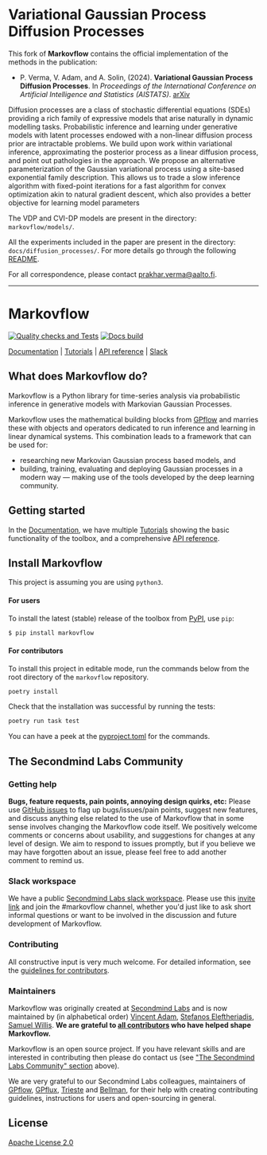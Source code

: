# Variational Gaussian Process Diffusion Processes
This fork of **Markovflow** contains the official implementation of the methods in the publication:

* P. Verma, V. Adam, and A. Solin, (2024). **Variational Gaussian Process Diffusion Processes**. In *Proceedings of the International Conference on Artificial Intelligence and Statistics (AISTATS)*. [arXiv](https://arxiv.org/abs/2306.02066)

Diffusion processes are a class of stochastic differential equations (SDEs) providing a rich family of expressive models
that arise naturally in dynamic modelling tasks. Probabilistic inference and learning under generative models with 
latent processes endowed with a non-linear diffusion process prior are intractable problems. We build upon work within
variational inference, approximating the posterior process as a linear diffusion process, and point out pathologies 
in the approach. We propose an alternative parameterization of the Gaussian variational process using a site-based 
exponential family description. This allows us to trade a slow inference algorithm with fixed-point iterations for 
a fast algorithm for convex optimization akin to natural gradient descent, which also provides a better objective 
for learning model parameters

The VDP and CVI-DP models are present in the directory: `markovflow/models/`.

All the experiments included in the paper are present in the directory: `docs/diffusion_processes/`. For more details go through the following [README](docs/diffusion_processes/README.md). 

For all correspondence, please contact [prakhar.verma@aalto.fi](mailto:prakhar.verma@aalto.fi).

___

# Markovflow

<!-- TODO: -->
<!-- [![PyPI version](https://badge.fury.io/py/markovflow.svg)](https://badge.fury.io/py/markovflow) -->
<!-- [![Coverage Status](https://codecov.io/gh/secondmind-labs/markovflow/branch/develop/graph/badge.svg?token=<token>)](https://codecov.io/gh/secondmind-labs/markovflow) -->
[![Quality checks and Tests](https://github.com/secondmind-labs/markovflow/actions/workflows/quality-check.yaml/badge.svg)](https://github.com/secondmind-labs/markovflow/actions/workflows/quality-check.yaml)
[![Docs build](https://github.com/secondmind-labs/markovflow/actions/workflows/deploy.yaml/badge.svg)](https://github.com/secondmind-labs/markovflow/actions/workflows/deploy.yaml)

[Documentation](https://secondmind-labs.github.io/markovflow/) |
[Tutorials](https://secondmind-labs.github.io/markovflow/tutorials.html) |
[API reference](https://secondmind-labs.github.io/markovflow/autoapi/markovflow/index.html) |
[Slack](https://join.slack.com/t/secondmind-labs/shared_invite/zt-ph07nuie-gMlkle__tjvXBay4FNSLkw)

## What does Markovflow do?

Markovflow is a Python library for time-series analysis via probabilistic inference in generative models with Markovian Gaussian Processes.

Markovflow uses the mathematical building blocks from [GPflow](http://www.gpflow.org/) and marries these with objects and operators dedicated to run inference and learning in linear dynamical systems. This combination leads to a framework that can be used for:

- researching new Markovian Gaussian process based models, and
- building, training, evaluating and deploying Gaussian processes in a modern way — making use of the tools developed by the deep learning community.


## Getting started

In the [Documentation](https://secondmind-labs.github.io/markovflow/), we have multiple [Tutorials](https://secondmind-labs.github.io/markovflow/tutorials.html) showing the basic functionality of the toolbox,
and a comprehensive [API reference](https://secondmind-labs.github.io/markovflow/autoapi/markovflow/index.html).


## Install Markovflow

This project is assuming you are using `python3`.

#### For users

To install the latest (stable) release of the toolbox from [PyPI](https://pypi.org/), use `pip`:
```bash
$ pip install markovflow
```
#### For contributors

To install this project in editable mode, run the commands below from the root directory of the `markovflow` repository.
```bash
poetry install
```
Check that the installation was successful by running the tests:
```bash
poetry run task test
```
You can have a peek at the [pyproject.toml](pyproject.toml) for the commands.


## The Secondmind Labs Community

### Getting help

**Bugs, feature requests, pain points, annoying design quirks, etc:**
Please use [GitHub issues](https://github.com/secondmind-labs/markovflow/issues/) to flag up bugs/issues/pain points, suggest new features, and discuss anything else related to the use of Markovflow that in some sense involves changing the Markovflow code itself. We positively welcome comments or concerns about usability, and suggestions for changes at any level of design. We aim to respond to issues promptly, but if you believe we may have forgotten about an issue, please feel free to add another comment to remind us.

### Slack workspace

We have a public [Secondmind Labs slack workspace](https://secondmind-labs.slack.com/). Please use this [invite link](https://join.slack.com/t/secondmind-labs/shared_invite/zt-ph07nuie-gMlkle__tjvXBay4FNSLkw) and join the #markovflow channel, whether you'd just like to ask short informal questions or want to be involved in the discussion and future development of Markovflow.


### Contributing

All constructive input is very much welcome. For detailed information, see the [guidelines for contributors](CONTRIBUTING.md).


### Maintainers

Markovflow was originally created at [Secondmind Labs](https://www.secondmind.ai/labs/) and is now maintained by (in alphabetical order)
[Vincent Adam](https://vincentadam87.github.io/),
[Stefanos Eleftheriadis](https://stefanosele.github.io/),
[Samuel Willis](https://uk.linkedin.com/in/samuel-j-willis).
**We are grateful to [all contributors](CONTRIBUTORS.md) who have helped shape Markovflow.**

Markovflow is an open source project. If you have relevant skills and are interested in contributing then please do contact us (see ["The Secondmind Labs Community" section](#the-secondmind-labs-community) above).

We are very grateful to our Secondmind Labs colleagues, maintainers of [GPflow](https://github.com/GPflow/GPflow), [GPflux](https://github.com/secondmind-labs/GPflux), [Trieste](https://github.com/secondmind-labs/trieste) and [Bellman](https://github.com/Bellman-devs/bellman), for their help with creating contributing guidelines, instructions for users and open-sourcing in general.


## License

[Apache License 2.0](LICENSE)
